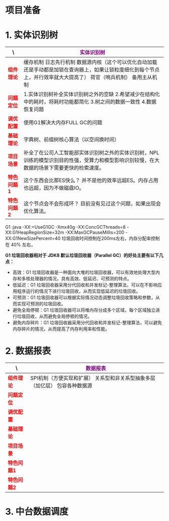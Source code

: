 # 项目准备

# 1. 实体识别树
| \                                   | <span style="color:purple">实体识别树                                                      | 
|-------------------------------------|--------------------------------------------------------------------------------------|
| <span style="color:red">**组件理论**  | 缓存机制 日志先行机制 数据源内核（这个可以优化自动加载还是手动都是加锁在查询器上，如果让锁粒度细化到每个节点上，并行效率就大大提高了） 荷官（哨兵机制） 备用主从机制 |
| <span style="color:red">**问题定位**  | 1.实体识别树补全实体识别树之外的空缺 2.希望减少在结构化中的耗时，将耗时功能都简化 3.树之间的数据一致性 4.数据恢复问题                     |
| <span style="color:red">**调优配置**  | 使用G1解决大内存FULL GC的问题                                                                  |
| <span style="color:red">**基础理论**  | 字典树、前缀树核心算法（以空间换时间）                                                                  |
| <span style="color:red">**项目场景**  | 补全了在公司人工智能部实体识别树之外的实体识别树，NPL训练的模型识别目的性强，受算力和模型影响识别较慢，在大数据的场景下需要更快的检索速度。              |
| <span style="color:red">**特色问题1** | 这个东西会比那ES快么？    并不是他的效率远超ES。内存占用也远超，因为不做磁盘IO。                                        |
| <span style="color:red">**特色问题2** | 这个节点会不会形成环？    目前没有见过这个问题，如果出现会优化算法。                                                 |

G1 :java -XX:+UseG1GC -Xmx40g -XX:ConcGCThreads=8 -XX:G1HeapRegionSize=32m -XX:MaxGCPauseMillis=200 -XX:G1NewSizePercent=40
垃圾回收时间控制在200ms左右，内存分配率控制在 40% 左右，

**G1 垃圾回收器相对于 JDK8 默认垃圾回收器（Parallel GC）的好处主要有以下几点：**
- 高效：G1 垃圾回收器是一种面向大堆的垃圾回收器，可以有效地处理大型内存和多核处理器的情况，具有高效、低延迟、可预测的特点。
- 低延迟：G1 垃圾回收器采用分代回收和并发标记-整理算法，可以在不影响应用程序运行的情况下进行垃圾回收，从而实现低延迟的垃圾回收。
- 可预测：G1 垃圾回收器可以根据实际情况动态调整垃圾回收策略和参数，从而实现可预测的垃圾回收。
- 避免全局停顿：G1 垃圾回收器可以将堆内存分成多个区域，每个区域独立进行垃圾回收，从而避免全局停顿的情况。
- 避免内存碎片：G1 垃圾回收器采用分代回收和并发标记-整理算法，可以避免内存碎片的情况，从而提高了内存利用率和性能。

# 2. 数据报表

| \                                   | <span style="color:purple">数据报表          | 
|-------------------------------------|------------------------------------------|
| <span style="color:red">**组件理论**  | SPI机制（方便实现和扩展） 关系型和非关系型抽象多层（加亿层） 包容各种数据源 |
| <span style="color:red">**问题定位**  |                                          |
| <span style="color:red">**调优配置**  |                                          |
| <span style="color:red">**基础理论**  |                                          |
| <span style="color:red">**项目场景**  |                                          |
| <span style="color:red">**特色问题1** |                                          |
| <span style="color:red">**特色问题2** |                                          |

# 3. 中台数据调度

